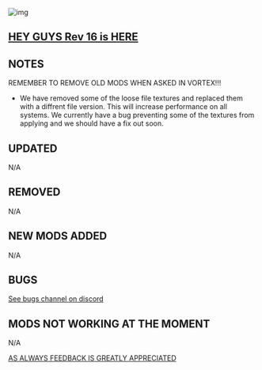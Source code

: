 ![img](https://s11.gifyu.com/images/SgCoI.png)

## [HEY GUYS Rev 16 is HERE](https://)

## NOTES

REMEMBER TO REMOVE OLD MODS WHEN ASKED IN VORTEX!!!

- We have removed some of the loose file textures and replaced them with a diffrent file version. This will increase performance on all systems. We currently have a bug preventing some of the textures from applying and we should have a fix out soon.

## UPDATED

N/A

## REMOVED

N/A

## NEW MODS ADDED

N/A

## BUGS

[See bugs channel on discord](https://discord.gg/xZNztPjA2u)

## MODS NOT WORKING AT THE MOMENT

N/A

[AS ALWAYS FEEDBACK IS GREATLY APPRECIATED](https://)